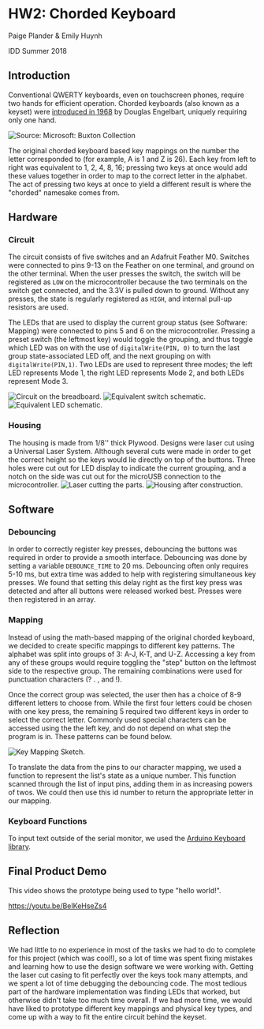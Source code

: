 # HW2: Chorded Keyboard
Paige Plander & Emily Huynh

IDD Summer 2018

## Introduction
Conventional QWERTY keyboards, even on touchscreen phones, require two hands for efficient operation. Chorded keyboards (also known as a keyset) were [introduced in 1968](https://www.youtube.com/watch?v=t5WUBweOZA4) by Douglas Engelbart, uniquely requiring only one hand.

![Source: Microsoft: Buxton Collection](https://www.microsoft.com/buxtoncollection/a/m/IMG_0996.png)

The original chorded keyboard based key mappings on the number the letter corresponded to (for example, A is 1 and Z is 26). Each key from left to right was equivalent to 1, 2, 4, 8, 16; pressing two keys at once would add these values together in order to map to the correct letter in the alphabet. The act of pressing two keys at once to yield a different result is where the "chorded" namesake comes from.

## Hardware
### Circuit
The circuit consists of five switches and an Adafruit Feather M0. Switches were connected to pins 9-13 on the Feather on one terminal, and ground on the other terminal. When the user presses the switch, the switch will be registered as ```LOW``` on the microcontroller because the two terminals on the switch get connected, and the 3.3V is pulled down to ground. Without any presses, the state is regularly registered as ```HIGH```, and internal pull-up resistors are used.

The LEDs that are used to display the current group status (see Software: Mapping) were connected to pins 5 and 6 on the microcontroller. Pressing a preset switch (the leftmost key) would toggle the grouping, and thus toggle which LED was on with the use of ```digitalWrite(PIN, 0)``` to turn the last group state-associated LED off, and the next grouping on with ```digitalWrite(PIN,1)```. Two LEDs are used to represent three modes; the left LED represents Mode 1, the right LED represents Mode 2, and both LEDs represent Mode 3.

![Circuit on the breadboard.](images/HW2_bb.jpg)
![Equivalent switch schematic.](images/switch.png)
![Equivalent LED schematic.](images/led.png)

### Housing
The housing is made from 1/8'' thick Plywood. Designs were laser cut using a Universal Laser System. Although several cuts were made in order to get the correct height so the keys would lie directly on top of the buttons. Three holes were cut out for LED display to indicate the current grouping, and a notch on the side was cut out for the microUSB connection to the microcontroller.
![Laser cutting the parts.](images/IMG_0059.JPG)
![Housing after construction.](images/final.jpg)

## Software
### Debouncing
In order to correctly register key presses, debouncing the buttons was required in order to provide a smooth interface. Debouncing was done by setting a variable ```DEBOUNCE_TIME``` to 20 ms. Debouncing often only requires 5-10 ms, but extra time was added to help with registering simultaneous key presses. We found that setting this delay right as the first key press was detected and after all buttons were released worked best. Presses were then registered in an array. 

### Mapping
Instead of using the math-based mapping of the original chorded keyboard, we decided to create specific mappings to different key patterns. The alphabet was split into groups of 3: A-J, K-T, and U-Z. Accessing a key from any of these groups would require toggling the "step" button on the leftmost side to the respective group. The remaining combinations were used for punctuation characters (? . , and !). 

Once the correct group was selected, the user then has a choice of 8-9 different letters to choose from. While the first four letters could be chosen with one key press, the remaining 5 required two different keys in order to select the correct letter. Commonly used special characters can be accessed using the the left key, and do not depend on what step the program is in. These patterns can be found below.

![Key Mapping Sketch.](images/mapping_sketch.jpg)

To translate the data from the pins to our character mapping, we used a function to represent the list's state as a unique number. This function scanned through the list of input pins, adding them in as increasing powers of twos. We could then use this id number to return the appropriate letter in our mapping.

### Keyboard Functions
To input text outside of the serial monitor, we used the [Arduino Keyboard library](https://www.arduino.cc/reference/en/language/functions/usb/keyboard/).

## Final Product Demo
This video shows the prototype being used to type "hello world!".

https://youtu.be/BeIKeHseZs4

## Reflection
We had little to no experience in most of the tasks we had to do to complete for this project (which was cool!), so a lot of time was spent fixing mistakes and learning how to use the design software we were working with. Getting the laser cut casing to fit perfectly over the keys took many attempts, and we spent a lot of time debugging the debouncing code. The most tedious part of the hardware implementation was finding LEDs that worked, but otherwise didn't take too much time overall. If we had more time, we would have liked to prototype different key mappings and physical key types, and come up with a way to fit the entire circuit behind the keyset. 

